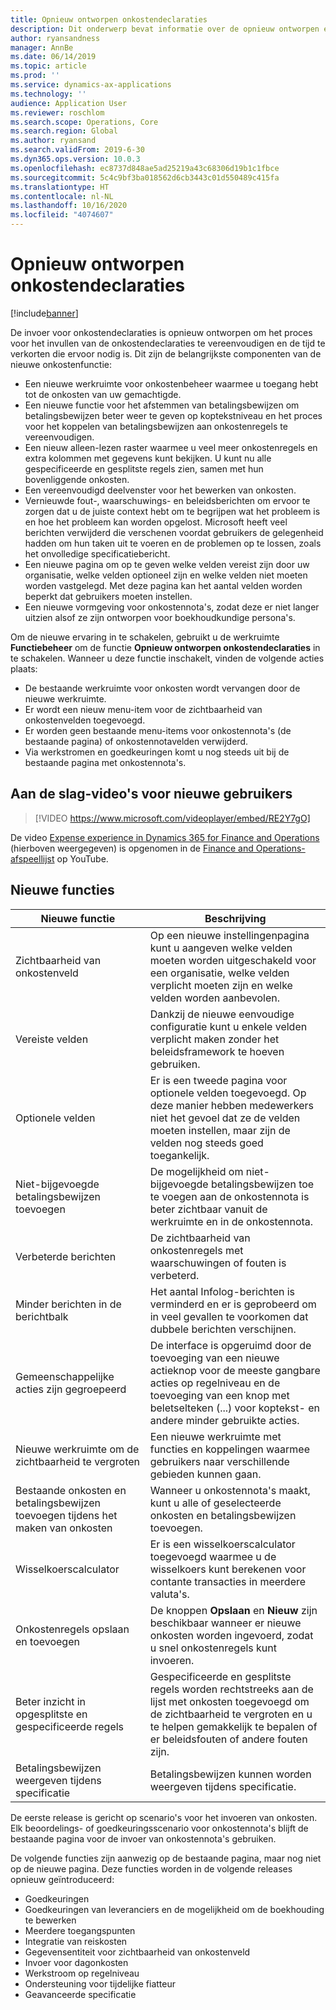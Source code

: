 ```yaml
---
title: Opnieuw ontworpen onkostendeclaraties
description: Dit onderwerp bevat informatie over de opnieuw ontworpen ervaring voor het invoeren van onkostendeclaraties in Microsoft Dynamics 365 Finance. De nieuwe ervaring vereenvoudigt het proces van het invullen van onkostendeclaraties en verkort de tijd die nodig is.
author: ryansandness
manager: AnnBe
ms.date: 06/14/2019
ms.topic: article
ms.prod: ''
ms.service: dynamics-ax-applications
ms.technology: ''
audience: Application User
ms.reviewer: roschlom
ms.search.scope: Operations, Core
ms.search.region: Global
ms.author: ryansand
ms.search.validFrom: 2019-6-30
ms.dyn365.ops.version: 10.0.3
ms.openlocfilehash: ec8737d848ae5ad25219a43c68306d19b1c1fbce
ms.sourcegitcommit: 5c4c9bf3ba018562d6cb3443c01d550489c415fa
ms.translationtype: HT
ms.contentlocale: nl-NL
ms.lasthandoff: 10/16/2020
ms.locfileid: "4074607"
---
```

# <a name="redesigned-expense-reports"></a>Opnieuw ontworpen onkostendeclaraties
[!include[banner](../includes/banner.md)]

De invoer voor onkostendeclaraties is opnieuw ontworpen om het proces voor het invullen van de onkostendeclaraties te vereenvoudigen en de tijd te verkorten die ervoor nodig is. Dit zijn de belangrijkste componenten van de nieuwe onkostenfunctie:

- Een nieuwe werkruimte voor onkostenbeheer waarmee u toegang hebt tot de onkosten van uw gemachtigde.
- Een nieuwe functie voor het afstemmen van betalingsbewijzen om betalingsbewijzen beter weer te geven op koptekstniveau en het proces voor het koppelen van betalingsbewijzen aan onkostenregels te vereenvoudigen.
- Een nieuw alleen-lezen raster waarmee u veel meer onkostenregels en extra kolommen met gegevens kunt bekijken. U kunt nu alle gespecificeerde en gesplitste regels zien, samen met hun bovenliggende onkosten.
- Een vereenvoudigd deelvenster voor het bewerken van onkosten.
- Vernieuwde fout-, waarschuwings- en beleidsberichten om ervoor te zorgen dat u de juiste context hebt om te begrijpen wat het probleem is en hoe het probleem kan worden opgelost. Microsoft heeft veel berichten verwijderd die verschenen voordat gebruikers de gelegenheid hadden om hun taken uit te voeren en de problemen op te lossen, zoals het onvolledige specificatiebericht.
- Een nieuwe pagina om op te geven welke velden vereist zijn door uw organisatie, welke velden optioneel zijn en welke velden niet moeten worden vastgelegd. Met deze pagina kan het aantal velden worden beperkt dat gebruikers moeten instellen.
- Een nieuwe vormgeving voor onkostennota's, zodat deze er niet langer uitzien alsof ze zijn ontworpen voor boekhoudkundige persona's.

Om de nieuwe ervaring in te schakelen, gebruikt u de werkruimte **Functiebeheer** om de functie **Opnieuw ontworpen onkostendeclaraties** in te schakelen. Wanneer u deze functie inschakelt, vinden de volgende acties plaats:

- De bestaande werkruimte voor onkosten wordt vervangen door de nieuwe werkruimte.
- Er wordt een nieuw menu-item voor de zichtbaarheid van onkostenvelden toegevoegd.
- Er worden geen bestaande menu-items voor onkostennota's (de bestaande pagina) of onkostennotavelden verwijderd.
- Via werkstromen en goedkeuringen komt u nog steeds uit bij de bestaande pagina met onkostennota's.

## <a name="getting-started-video-for-new-users"></a>Aan de slag-video's voor nieuwe gebruikers

> [!VIDEO https://www.microsoft.com/videoplayer/embed/RE2Y7gO]

De video [Expense experience in Dynamics 365 for Finance and Operations](https://youtu.be/Ocy-MsTvEE0) (hierboven weergegeven) is opgenomen in de [Finance and Operations-afspeellijst](https://www.youtube.com/playlist?list=PLcakwueIHoT_SYfIaPGoOhloFoCXiUSyW) op YouTube.

## <a name="new-features"></a>Nieuwe functies

| Nieuwe functie | Beschrijving |
|---|----|
| Zichtbaarheid van onkostenveld | Op een nieuwe instellingenpagina kunt u aangeven welke velden moeten worden uitgeschakeld voor een organisatie, welke velden verplicht moeten zijn en welke velden worden aanbevolen. |
| Vereiste velden | Dankzij de nieuwe eenvoudige configuratie kunt u enkele velden verplicht maken zonder het beleidsframework te hoeven gebruiken. |
| Optionele velden | Er is een tweede pagina voor optionele velden toegevoegd. Op deze manier hebben medewerkers niet het gevoel dat ze de velden moeten instellen, maar zijn de velden nog steeds goed toegankelijk. |
| Niet-bijgevoegde betalingsbewijzen toevoegen | De mogelijkheid om niet-bijgevoegde betalingsbewijzen toe te voegen aan de onkostennota is beter zichtbaar vanuit de werkruimte en in de onkostennota. |
| Verbeterde berichten | De zichtbaarheid van onkostenregels met waarschuwingen of fouten is verbeterd. |
| Minder berichten in de berichtbalk| Het aantal Infolog-berichten is verminderd en er is geprobeerd om in veel gevallen te voorkomen dat dubbele berichten verschijnen. |
| Gemeenschappelijke acties zijn gegroepeerd | De interface is opgeruimd door de toevoeging van een nieuwe actieknop voor de meeste gangbare acties op regelniveau en de toevoeging van een knop met beletselteken (...) voor koptekst- en andere minder gebruikte acties. |
| Nieuwe werkruimte om de zichtbaarheid te vergroten | Een nieuwe werkruimte met functies en koppelingen waarmee gebruikers naar verschillende gebieden kunnen gaan. |
| Bestaande onkosten en betalingsbewijzen toevoegen tijdens het maken van onkosten | Wanneer u onkostennota's maakt, kunt u alle of geselecteerde onkosten en betalingsbewijzen toevoegen. |
| Wisselkoerscalculator | Er is een wisselkoerscalculator toegevoegd waarmee u de wisselkoers kunt berekenen voor contante transacties in meerdere valuta's. |
| Onkostenregels opslaan en toevoegen | De knoppen **Opslaan** en **Nieuw** zijn beschikbaar wanneer er nieuwe onkosten worden ingevoerd, zodat u snel onkostenregels kunt invoeren. |
| Beter inzicht in opgesplitste en gespecificeerde regels | Gespecificeerde en gesplitste regels worden rechtstreeks aan de lijst met onkosten toegevoegd om de zichtbaarheid te vergroten en u te helpen gemakkelijk te bepalen of er beleidsfouten of andere fouten zijn. |
| Betalingsbewijzen weergeven tijdens specificatie | Betalingsbewijzen kunnen worden weergeven tijdens specificatie. |

De eerste release is gericht op scenario's voor het invoeren van onkosten. Elk beoordelings- of goedkeuringsscenario voor onkostennota's blijft de bestaande pagina voor de invoer van onkostennota's gebruiken.

De volgende functies zijn aanwezig op de bestaande pagina, maar nog niet op de nieuwe pagina. Deze functies worden in de volgende releases opnieuw geïntroduceerd:

- Goedkeuringen
- Goedkeuringen van leveranciers en de mogelijkheid om de boekhouding te bewerken
- Meerdere toegangspunten
- Integratie van reiskosten
- Gegevensentiteit voor zichtbaarheid van onkostenveld
- Invoer voor dagonkosten
- Werkstroom op regelniveau
- Ondersteuning voor tijdelijke fiatteur
- Geavanceerde specificatie
